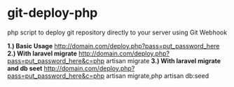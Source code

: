 git-deploy-php
==============

php script to deploy git repository directly to your server using Git Webhook


 **1.) Basic Usage**
 http://domain.com/deploy.php?pass=put_password_here
 **2.) With laravel migrate**
 http://domain.com/deploy.php?pass=put_password_here&c=php artisan migrate
 **3.) With laravel migrate and db seet**
 http://domain.com/deploy.php?pass=put_password_here&c=php artisan migrate,php artisan db:seed